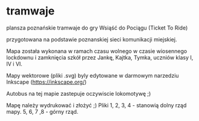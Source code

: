 # tramwaje
plansza poznańskie tramwaje do gry Wsiąść do Pociągu (Ticket To Ride)

przygotowana na podstawie poznanskiej sieci komunikacji miejskiej.

Mapa została wykonana w ramach czasu wolnego w czasie wiosennego lockdownu i zamknięcia szkół przez Jankę, Kajtka, Tymka, uczniów klasy I, IV i VI.

Mapy wektorowe (pliki .svg) byly edytowane w darmowym narzedziu Inkscape (https://inkscape.org/)

Autobus na tej mapie zastepuje oczywiscie lokomotywę ;)

Mapę należy wydrukować i złożyć ;) Pliki 1, 2, 3, 4 - stanowią dolny rząd mapy. 5, 6, 7 ,8 - górny rząd.
